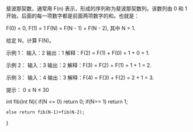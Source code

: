 斐波那契数，通常用 F(n) 表示，形成的序列称为斐波那契数列。该数列由 0 和 1 开始，后面的每一项数字都是前面两项数字的和。也就是：

F(0) = 0,   F(1) = 1
F(N) = F(N - 1) + F(N - 2), 其中 N > 1.

给定 N，计算 F(N)。

示例 1：
输入：2
输出：1
解释：F(2) = F(1) + F(0) = 1 + 0 = 1.


示例 2：
输入：3
输出：2
解释：F(3) = F(2) + F(1) = 1 + 1 = 2.


示例 3：
输入：4
输出：3
解释：F(4) = F(3) + F(2) = 2 + 1 = 3.

提示：
0 ≤ N ≤ 30


int fib(int N){
    if(N <= 0)
        return 0;
    if(N== 1)
        return 1;
    
    else return fib(N-1)+fib(N-2);
}
